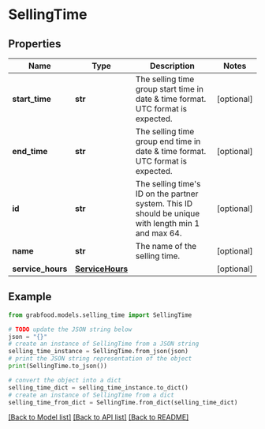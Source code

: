 # SellingTime


## Properties

Name | Type | Description | Notes
------------ | ------------- | ------------- | -------------
**start_time** | **str** | The selling time group start time in date &amp; time format. UTC format is expected.  | [optional] 
**end_time** | **str** | The selling time group end time in date &amp; time format. UTC format is expected.  | [optional] 
**id** | **str** | The selling time&#39;s ID on the partner system. This ID should be unique with length min 1 and max 64.  | [optional] 
**name** | **str** | The name of the selling time.  | [optional] 
**service_hours** | [**ServiceHours**](ServiceHours.md) |  | [optional] 

## Example

```python
from grabfood.models.selling_time import SellingTime

# TODO update the JSON string below
json = "{}"
# create an instance of SellingTime from a JSON string
selling_time_instance = SellingTime.from_json(json)
# print the JSON string representation of the object
print(SellingTime.to_json())

# convert the object into a dict
selling_time_dict = selling_time_instance.to_dict()
# create an instance of SellingTime from a dict
selling_time_from_dict = SellingTime.from_dict(selling_time_dict)
```
[[Back to Model list]](../README.md#documentation-for-models) [[Back to API list]](../README.md#documentation-for-api-endpoints) [[Back to README]](../README.md)


